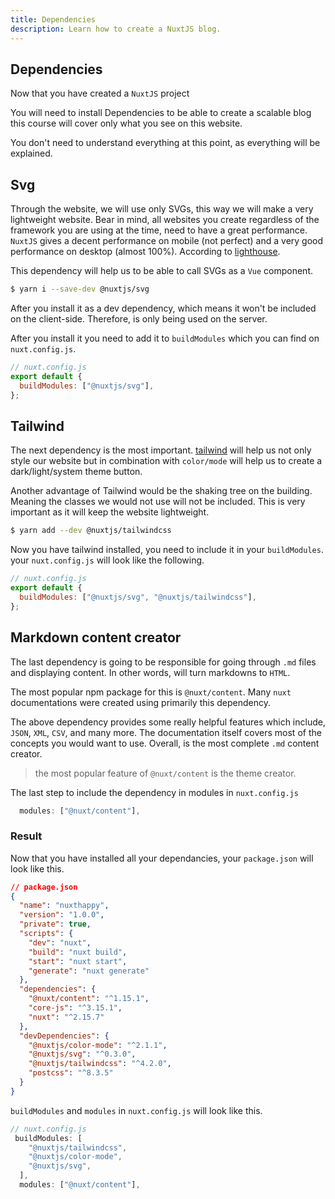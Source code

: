 ```yaml
---
title: Dependencies
description: Learn how to create a NuxtJS blog.
---
```


## Dependencies

Now that you have created a `NuxtJS` project

You will need to install Dependencies to be able to create a scalable blog
this course will cover only what you see on this website.

You don't need to understand everything at this point, as everything will be explained.

## Svg

Through the website, we will use only SVGs, this way we will make a very lightweight website. Bear in mind, all websites you create regardless of the framework you are using at the time, need to have a great performance. `NuxtJS` gives a decent performance on mobile (not perfect) and a very good performance on desktop (almost 100%). According to [lighthouse](https://web.dev/measure/?gclid=CjwKCAiA78aNBhAlEiwA7B76p7bP37cI5FzD4gEUAwGZTBokjfOd8Rxt6pio38lI9lex9iBz9V9PMRoCYqgQAvD_BwE).

This dependency will help us to be able to call SVGs as a `Vue` component.

```bash
$ yarn i --save-dev @nuxtjs/svg
```

After you install it as a dev dependency, which means it won't be included on the client-side. Therefore, is only being used on the server.

After you install it you need to add it to `buildModules` which you can find on `nuxt.config.js`.

```javascript
// nuxt.config.js
export default {
  buildModules: ["@nuxtjs/svg"],
};
```

## Tailwind

The next dependency is the most important. [tailwind](https://tailwindcss.com/docs/) will help us not only style our website but in combination with `color/mode` will help us to create a dark/light/system theme button.

Another advantage of Tailwind would be the shaking tree on the building. Meaning the classes we would not use will not be included. This is very important as it will keep the website lightweight.

```bash
$ yarn add --dev @nuxtjs/tailwindcss
```

Now you have tailwind installed, you need to include it in your `buildModules`. your `nuxt.config.js` will look like the following.

```javascript
// nuxt.config.js
export default {
  buildModules: ["@nuxtjs/svg", "@nuxtjs/tailwindcss"],
};
```

## Markdown content creator

The last dependency is going to be responsible for going through `.md` files and displaying content. In other words, will turn markdowns to `HTML`.

The most popular npm package for this is `@nuxt/content`. Many `nuxt` documentations were created using primarily this dependency.

The above dependency provides some really helpful features which include, `JSON`, `XML`, `CSV`, and many more. The documentation itself covers most of the concepts you would want to use. Overall, is the most complete `.md` content creator.

> the most popular feature of `@nuxt/content` is the theme creator.

The last step to include the dependency in modules in `nuxt.config.js`

```javascript
  modules: ["@nuxt/content"],
```

### Result

Now that you have installed all your dependancies, your `package.json` will look like this.

```json
// package.json
{
  "name": "nuxthappy",
  "version": "1.0.0",
  "private": true,
  "scripts": {
    "dev": "nuxt",
    "build": "nuxt build",
    "start": "nuxt start",
    "generate": "nuxt generate"
  },
  "dependencies": {
    "@nuxt/content": "^1.15.1",
    "core-js": "^3.15.1",
    "nuxt": "^2.15.7"
  },
  "devDependencies": {
    "@nuxtjs/color-mode": "^2.1.1",
    "@nuxtjs/svg": "^0.3.0",
    "@nuxtjs/tailwindcss": "^4.2.0",
    "postcss": "^8.3.5"
  }
}
```

`buildModules` and `modules` in `nuxt.config.js` will look like this.

```javascript
// nuxt.config.js
 buildModules: [
    "@nuxtjs/tailwindcss",
    "@nuxtjs/color-mode",
    "@nuxtjs/svg",
  ],
  modules: ["@nuxt/content"],
```
